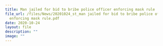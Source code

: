 ```yaml
---
title: Man jailed for bid to bribe police officer enforcing mask rule
file_url: /files/News/20201024_st_man jailed for bid to bribe police officer
  enforcing mask rule.pdf
date: 2020-10-24
layout: file
description: ""
image: ""
---
```

